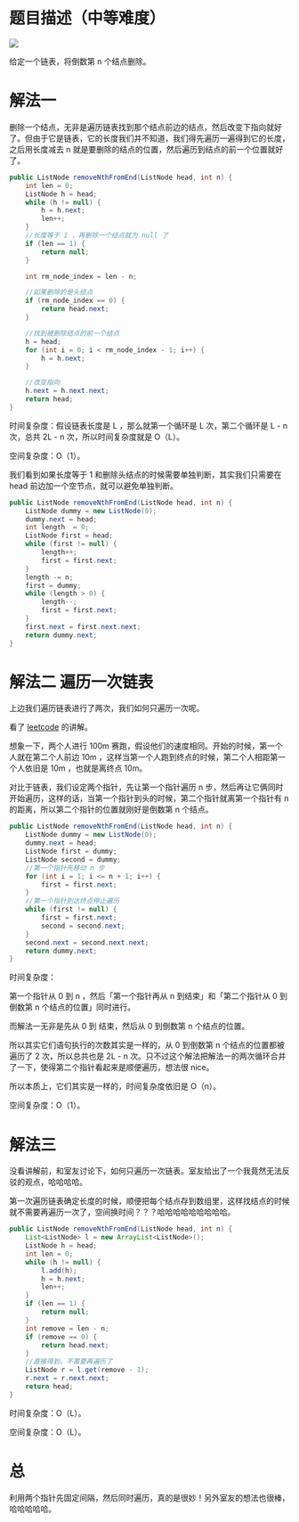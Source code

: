 # 题目描述（中等难度）

![](https://windliang.oss-cn-beijing.aliyuncs.com/19.jpg)

给定一个链表，将倒数第 n 个结点删除。

# 解法一

删除一个结点，无非是遍历链表找到那个结点前边的结点，然后改变下指向就好了。但由于它是链表，它的长度我们并不知道，我们得先遍历一遍得到它的长度，之后用长度减去 n 就是要删除的结点的位置，然后遍历到结点的前一个位置就好了。

```java
public ListNode removeNthFromEnd(ListNode head, int n) {
    int len = 0;
    ListNode h = head;
    while (h != null) {
        h = h.next;
        len++;
    }
    //长度等于 1 ，再删除一个结点就为 null 了
    if (len == 1) {
        return null;
    }

    int rm_node_index = len - n;

    //如果删除的是头结点
    if (rm_node_index == 0) {
        return head.next;
    }

    //找到被删除结点的前一个结点
    h = head;
    for (int i = 0; i < rm_node_index - 1; i++) {
        h = h.next;
    }

    //改变指向
    h.next = h.next.next;
    return head;
}
```

时间复杂度：假设链表长度是 L ，那么就第一个循环是 L 次，第二个循环是 L - n 次，总共 2L - n 次，所以时间复杂度就是 O（L）。

空间复杂度：O（1）。

我们看到如果长度等于 1 和删除头结点的时候需要单独判断，其实我们只需要在 head 前边加一个空节点，就可以避免单独判断。

```java
public ListNode removeNthFromEnd(ListNode head, int n) {
    ListNode dummy = new ListNode(0);
    dummy.next = head;
    int length  = 0;
    ListNode first = head;
    while (first != null) {
        length++;
        first = first.next;
    }
    length -= n;
    first = dummy;
    while (length > 0) {
        length--;
        first = first.next;
    }
    first.next = first.next.next;
    return dummy.next;
}
```

# 解法二 遍历一次链表

上边我们遍历链表进行了两次，我们如何只遍历一次呢。

看了 [leetcode](https://leetcode.com/problems/remove-nth-node-from-end-of-list/solution/) 的讲解。

想象一下，两个人进行 100m 赛跑，假设他们的速度相同。开始的时候，第一个人就在第二个人前边 10m ，这样当第一个人跑到终点的时候，第二个人相距第一个人依旧是 10m ，也就是离终点 10m。

对比于链表，我们设定两个指针，先让第一个指针遍历 n 步，然后再让它俩同时开始遍历，这样的话，当第一个指针到头的时候，第二个指针就离第一个指针有 n  的距离，所以第二个指针的位置就刚好是倒数第 n 个结点。

```java
public ListNode removeNthFromEnd(ListNode head, int n) {
    ListNode dummy = new ListNode(0);
    dummy.next = head;
    ListNode first = dummy;
    ListNode second = dummy;
    //第一个指针先移动 n 步
    for (int i = 1; i <= n + 1; i++) {
        first = first.next;
    } 
    //第一个指针到达终点停止遍历
    while (first != null) {
        first = first.next;
        second = second.next;
    }
    second.next = second.next.next;
    return dummy.next;
} 
```

时间复杂度：

第一个指针从 0 到 n ，然后「第一个指针再从 n 到结束」和「第二个指针从 0 到倒数第 n 个结点的位置」同时进行。

而解法一无非是先从 0 到 结束，然后从 0 到倒数第 n 个结点的位置。

所以其实它们语句执行的次数其实是一样的，从 0 到倒数第 n 个结点的位置都被遍历了 2 次，所以总共也是 2L - n 次。只不过这个解法把解法一的两次循环合并了一下，使得第二个指针看起来是顺便遍历，想法很 nice。

所以本质上，它们其实是一样的，时间复杂度依旧是 O（n）。

空间复杂度：O（1）。

# 解法三 

没看讲解前，和室友讨论下，如何只遍历一次链表。室友给出了一个我竟然无法反驳的观点，哈哈哈哈。

第一次遍历链表确定长度的时候，顺便把每个结点存到数组里，这样找结点的时候就不需要再遍历一次了，空间换时间？？？哈哈哈哈哈哈哈哈哈。

```java
public ListNode removeNthFromEnd(ListNode head, int n) {
    List<ListNode> l = new ArrayList<ListNode>();
    ListNode h = head;
    int len = 0;
    while (h != null) {
        l.add(h);
        h = h.next;
        len++;
    }
    if (len == 1) {
        return null;
    }
    int remove = len - n;
    if (remove == 0) {
        return head.next;
    }
    //直接得到，不需要再遍历了
    ListNode r = l.get(remove - 1);
    r.next = r.next.next;
    return head;
}
```

时间复杂度：O（L）。

空间复杂度：O（L）。

# 总

利用两个指针先固定间隔，然后同时遍历，真的是很妙！另外室友的想法也很棒，哈哈哈哈哈。
